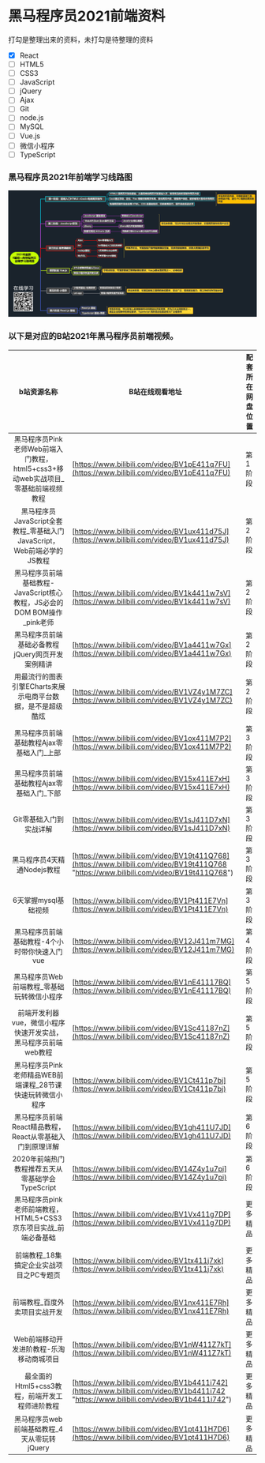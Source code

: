 # 黑马程序员2021前端资料

打勾是整理出来的资料，未打勾是待整理的资料

- [x] React
- [ ] HTML5
- [ ] CSS3
- [ ] JavaScript
- [ ] jQuery
- [ ] Ajax
- [ ] Git
- [ ] node.js
- [ ] MySQL
- [ ] Vue.js
- [ ] 微信小程序
- [ ] TypeScript

### 黑马程序员2021年前端学习线路图

![2021年最新前端路线图](images/2021年最新前端路线图.jpg)

### 以下是对应的B站2021年黑马程序员前端视频。

|                         b站资源名称                          | B站在线观看地址                                              | 配套所在网盘位置 |
| :----------------------------------------------------------: | ------------------------------------------------------------ | ---------------- |
| 黑马程序员Pink老师Web前端入门教程，html5+css3+移动web实战项目\_零基础前端视频教程 | [https://www.bilibili.com/video/BV1pE411q7FU](https://www.bilibili.com/video/BV1pE411q7FU) | 第1阶段          |
| 黑马程序员JavaScript全套教程\_零基础入门JavaScript，Web前端必学的JS教程 | [https://www.bilibili.com/video/BV1ux411d75J](https://www.bilibili.com/video/BV1ux411d75J) | 第2阶段          |
| 黑马程序员前端基础教程-JavaScript核心教程，JS必会的DOM BOM操作\_pink老师 | [https://www.bilibili.com/video/BV1k4411w7sV](https://www.bilibili.com/video/BV1k4411w7sV) | 第2阶段          |
|       黑马程序员前端基础必备教程jQuery网页开发案例精讲       | [https://www.bilibili.com/video/BV1a4411w7Gx](https://www.bilibili.com/video/BV1a4411w7Gx) | 第2阶段          |
| 用最流行的图表引擎ECharts来展示电商平台数据，是不是超级酷炫  | [https://www.bilibili.com/video/BV1VZ4y1M7ZC](https://www.bilibili.com/video/BV1VZ4y1M7ZC) | 第2阶段          |
|          黑马程序员前端基础教程Ajax零基础入门\_上部          | [https://www.bilibili.com/video/BV1ox411M7P2](https://www.bilibili.com/video/BV1ox411M7P2) | 第3阶段          |
|          黑马程序员前端基础教程Ajax零基础入门\_下部          | [https://www.bilibili.com/video/BV15x411E7xH](https://www.bilibili.com/video/BV15x411E7xH) | 第3阶段          |
|                   Git零基础入门到实战详解                    | [https://www.bilibili.com/video/BV1sJ411D7xN](https://www.bilibili.com/video/BV1sJ411D7xN) | 第3阶段          |
|                 黑马程序员4天精通Nodejs教程                  | [https://www.bilibili.com/video/BV19t411Q768](https://www.bilibili.com/video/BV19t411Q768 "https://www.bilibili.com/video/BV19t411Q768") | 第3阶段          |
|                     6天掌握mysql基础视频                     | [https://www.bilibili.com/video/BV1Pt411E7Vn](https://www.bilibili.com/video/BV1Pt411E7Vn) | 第3阶段          |
|        黑马程序员前端基础教程-4个小时带你快速入门vue         | [https://www.bilibili.com/video/BV12J411m7MG](https://www.bilibili.com/video/BV12J411m7MG) | 第4阶段          |
|         黑马程序员Web前端教程\_零基础玩转微信小程序          | [https://www.bilibili.com/video/BV1nE41117BQ](https://www.bilibili.com/video/BV1nE41117BQ) | 第5阶段          |
| 前端开发利器vue，微信小程序快速开发实战，黑马程序员前端web教程 | [https://www.bilibili.com/video/BV1Sc41187nZ](https://www.bilibili.com/video/BV1Sc41187nZ) | 第5阶段          |
| 黑马程序员Pink老师精品WEB前端课程\_28节课快速玩转微信小程序  | [https://www.bilibili.com/video/BV1Ct411p7bj](https://www.bilibili.com/video/BV1Ct411p7bj) | 第5阶段          |
|  黑马程序员前端React精品教程， React从零基础入门到原理详解   | [https://www.bilibili.com/video/BV1gh411U7JD](https://www.bilibili.com/video/BV1gh411U7JD) | 第6阶段          |
|       2020年前端热门教程推荐五天从零基础学会TypeScript       | [https://www.bilibili.com/video/BV14Z4y1u7pi](https://www.bilibili.com/video/BV14Z4y1u7pi) | 第6阶段          |
| 黑马程序员pink老师前端教程，HTML5+CSS3京东项目实战\_前端必备基础 | [https://www.bilibili.com/video/BV1Vx411g7DP](https://www.bilibili.com/video/BV1Vx411g7DP) | 更多精品         |
|           前端教程\_18集搞定企业实战项目之PC专题页           | [https://www.bilibili.com/video/BV1tx411j7xk](https://www.bilibili.com/video/BV1tx411j7xk) | 更多精品         |
|                前端教程\_百度外卖项目实战开发                | [https://www.bilibili.com/video/BV1nx411E7Rh](https://www.bilibili.com/video/BV1nx411E7Rh) | 更多精品         |
|           Web前端移动开发进阶教程-乐淘移动商城项目           | [https://www.bilibili.com/video/BV1nW411Z7kT](https://www.bilibili.com/video/BV1nW411Z7kT) | 更多精品         |
|        最全面的Html5+css3教程，前端开发工程师进阶教程        | [https://www.bilibili.com/video/BV1b4411i742](https://www.bilibili.com/video/BV1b4411i742 "https://www.bilibili.com/video/BV1b4411i742") | 更多精品         |
|         黑马程序员web前端基础教程\_4天从零玩转jQuery         | [https://www.bilibili.com/video/BV1pt411H7D6](https://www.bilibili.com/video/BV1pt411H7D6) | 更多精品         |
